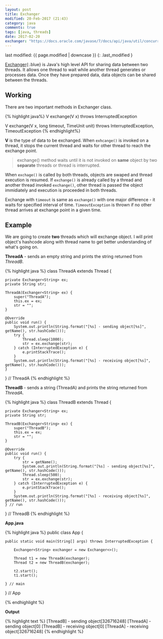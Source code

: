```yaml
---
layout: post
title: Exchanger
modified: 20-Feb-2017 (21:43)
category: java
comments: true
tags: [java, threads]
date: 2017-02-20
exchanger: "https://docs.oracle.com/javase/7/docs/api/java/util/concurrent/Exchanger.html"
---
```


last modified: {{ page.modified | downcase }} 
{: .last_modified }

[Exchanger]({{page.exchanger}}){:.blue}  is Java's high level API for sharing data between two threads. It allows one thread to wait while another thread generates or processes data. Once they have prepared data, data objects can be shared between the threads.

## Working

There are two important methods in Exchanger class. 

{% highlight java%}
V exchange(V x) throws InterruptedException

V exchange(V x, long timeout, TimeUnit unit) throws InterruptedException, TimeoutException 
{% endhighlight%}

**V** is the type of data to be exchanged. When `exhcange()` is invoked on a thread, it stops the current thread and waits for other thread to reach the exchange point.

> exchange() method waits until it is not invoked on **same** object by two **separate** threads or thread is 
> interrupted.

When `exchage()` is called by both threads, objects are swaped and thread execution is resumed. If `exchange()` is already called by a thread and another thread invoked `exchange()`, other thread is passed the object immidiately and execution is proceeded in both threads.

Exchange with `timeout` is same as `exchange()` with one major difference - it waits for specified interval of time. `TimeoutException` is thrown if no other thread arrives at exchange point in a given time.

## Example

We are going to create **two** threads which will exchange object. I will print object's hashcode along with thread name to get better understanding of what's going on.

**ThreadA** - sends an empty string and prints the string returned from *ThreadB*.

{% highlight java %}
class ThreadA extends Thread {

    private Exchanger<String> ex;
    private String str;

    ThreadA(Exchanger<String> ex) {
        super("ThreadA");
        this.ex = ex;
        str = "";
    }

    @Override
    public void run() {
        System.out.println(String.format("[%s] - sending object[%s]", getName(), str.hashCode()));
        try {
        	Thread.sleep(1000);
            str = ex.exchange(str);
        } catch (InterruptedException e) {
            e.printStackTrace();
        }
        System.out.println(String.format("[%s] - receiving object[%s]", getName(), str.hashCode()));
    }
} // ThreadA
{% endhighlight %} 

**ThreadB** - sends a string (ThreadA) and prints the string returned from *ThreadA*.

{% highlight java %}
class ThreadB extends Thread {

    private Exchanger<String> ex;
    private String str;

    ThreadB(Exchanger<String> ex) {
        super("ThreadB");
        this.ex = ex;
        str = "";
    }

    @Override
    public void run() {
        try {
            str = getName();
            System.out.println(String.format("[%s] - sending object[%s]", getName(), str.hashCode()));
            Thread.sleep(500);
            str = ex.exchange(str);
        } catch (InterruptedException e) {
            e.printStackTrace();
        }
        System.out.println(String.format("[%s] - receiving object[%s]", getName(), str.hashCode()));
    } // run
} // ThreadB
{% endhighlight %} 

**App.java**

{% highlight java %}
public class App {

    public static void main(String[] args) throws InterruptedException {

        Exchanger<String> exchanger = new Exchanger<>();

        Thread t1 = new ThreadA(exchanger);
        Thread t2 = new ThreadB(exchanger);

        t2.start();
        t1.start();

    } // main

} // App

{% endhighlight %}

**Output**

{% highlight text %}
[ThreadB] - sending object[326716248]
[ThreadA] - sending object[0]
[ThreadB] - receiving object[0]
[ThreadA] - receiving object[326716248]
{% endhighlight %}